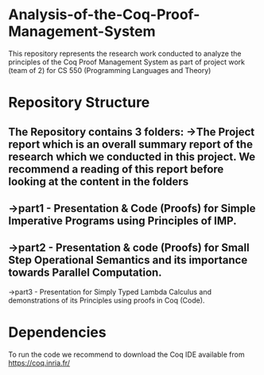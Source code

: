# Analysis-of-the-Coq-Proof-Management-System
This repository represents the research work conducted to analyze the principles of the Coq Proof Management System as part of project work (team of 2) for CS 550 (Programming Languages and Theory)

# Repository Structure
The Repository contains 3 folders:
->The Project report which is an overall summary report of the research which we conducted in this project. We recommend a reading of this report before looking at the content in the folders
---
->part1 - Presentation & Code (Proofs) for Simple Imperative Programs using Principles of IMP.
---
->part2 - Presentation & code (Proofs) for Small Step Operational Semantics and its importance towards Parallel Computation.
---
->part3 - Presentation for Simply Typed Lambda Calculus and demonstrations of its Principles using proofs in Coq (Code).

# Dependencies
To run the code we recommend to download the Coq IDE available from https://coq.inria.fr/

